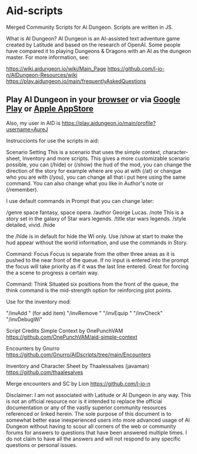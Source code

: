 # Aid-scripts

Merged Community Scripts for Ai Dungeon. 
Scripts are written in JS.

What is AI Dungeon?
AI Dungeon is an AI-assisted text adventure game created by Latitude and based on the research of OpenAI. Some people have compared it to playing Dungeons & Dragons with an AI as the dungeon master. For more information, see:

https://wiki.aidungeon.io/wiki/Main_Page
https://github.com/l-io-n/AIDungeon-Resources/wiki
https://play.aidungeon.io/main/frequentlyAskedQuestions

## Play AI Dungeon in your [browser](https://play.aidungeon.io/) or via [Google Play](https://play.google.com/store/apps/details?id=com.aidungeon) or [Apple AppStore](https://apps.apple.com/us/app/ai-dungeon/id1491268416)

Also, my user in AID is https://play.aidungeon.io/main/profile?username=AureJ

Instruccionts for use the scripts in aid:

Scenario Setting
This is a scenario that uses the simple context, character-sheet, Inventory and more scripts.
This gives a more customizable scenario possible, 
you can (/hide) or (/show) the hud of the mod, 
you can change the direction of the story for example where are you at with (/at)
or changue who you are 
with (/you), 
you can change all that i put here using the same command.
You can also change what you like in Author's note or (/remember).

I use default commands in Prompt that you can change later:

/genre space fantasy, space opera.
/author George Lucas.
/note This is a story set in the galaxy of Star wars legends.
/title star wars legends.
/style detailed, vivid.
/hide

the /hide is in default for hide the WI only.
Use /show at start to make the hud appear without the world information, and use the commands in Story.

Command: Focus
Focus is separate from the other three areas as it is pushed to the near front of the queue. If no input is entered into the prompt the focus will take priority as if it was the last line entered. Great for forcing the a scene to progress a certain way.

Command: Think
Situated six positions from the front of the queue, the think command is the mid-strength option for reinforcing plot points.

Use for the inventory mod:

"/invAdd <item> <number>" (for add item)
"/invRemove <item> <number>"
"/invEquip <item>"
"/invCheck"
"/invDebugWi"


Script Credits
Simple Context by OnePunchVAM
https://github.com/OnePunchVAM/aid-simple-context

Encounters by Gnurro
https://github.com/Gnurro/AIDscripts/tree/main/Encounters

Inventory and Character Sheet by Thaalessalves (javaman)
https://github.com/thaalesalves

Merge encounters and SC by Lion
https://github.com/l-io-n






Disclaimer: I am not associated with Latitude or AI Dungeon in any way. This is not an official resource nor is it intended to replace the official documentation or any of the vastly superior community resources referenced or linked herein. The sole purpose of this document is to somewhat better ease inexperienced users into more advanced usage of AI Dungeon without having to scour all corners of the web or community forums for answers to questions that have been answered multiple times.
I do not claim to have all the answers and will not respond to any specific questions or personal issues.
